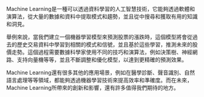 Machine Learning是一種可以透過資料學習的人工智慧技術，它能夠透過軟體和演算法，從大量的數據和資料中提取模式和趨勢，並且從中搜尋和獲取有用的知識和洞見。

舉例來說，當我們建立一個機器學習模型來預測股票的漲跌時，這個模型將會從過去的歷史交易資料中學習到相關的模式和信號，並且基於這些學習，推測未來的股價走勢。這個過程需要數據科學家使用不同的技巧和演算法，例如決策樹、神經網路、支持向量機等等，並且不斷調整和優化模型，以達到更精確的預測效果。

Machine Learning還有很多其他的應用場景，例如在醫學診斷、聲音識別、自然語言處理等等領域，都能夠透過機器學習技術來提高效率和準確度。而在未來，Machine Learning所帶來的創新和影響，還有許多值得我們期待的地方。